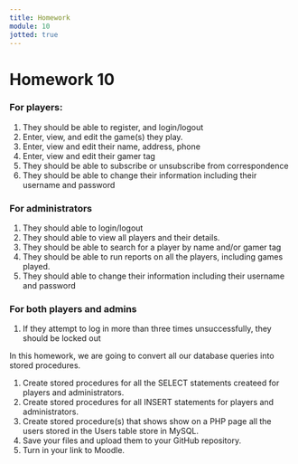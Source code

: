 ```yaml
---
title: Homework
module: 10
jotted: true
---
```


# Homework 10

### For players:

1. They should be able to register, and login/logout
2. Enter, view, and edit the game(s) they play.
3. Enter, view and edit their name, address, phone
4. Enter, view and edit their gamer tag
5. They should be able to subscribe or unsubscribe from correspondence
6. They should be able to change their information including their username and password

### For administrators

1. They should able to login/logout
2. They should able to view all players and their details.
3. They should be able to search for a player by name and/or gamer tag
4. They should be able to run reports on all the players, including games played.
5. They should able to change their information including their username and password

### For both players and admins

1. If they attempt to log in more than three times unsuccessfully, they should be locked out

In this homework, we are going to convert all our database queries into stored procedures.

1. Create stored procedures for all the SELECT statements createed for players and administrators.
2. Create stored procedures for all INSERT statements for players and administrators.
3. Create stored procedure(s) that shows show on a PHP page all the users stored in the Users table store in MySQL.
4. Save your files and upload them to your GitHub repository.
5. Turn in your link to Moodle.